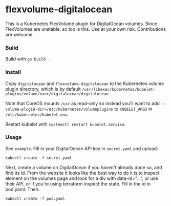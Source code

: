 # flexvolume-digitalocean

This is a Kubernetes FlexVolume plugin for DigitalOcean volumes. Since
FlexVolumes are unstable, so too is this. Use at your own risk. Contributions
are welcome.

### Build

Build with `go build .`

### Install

Copy `digitalocean` and `flexvolume-digitalocean` to the Kubernetes volume
plugin directory, which is by default
`/usr/libexec/kubernetes/kubelet-plugins/volume/exec/digitalocean/digitalocean`

Note that CoreOS mounts `/usr` as read-only so instead you'll want to add
`--volume-plugin-dir=/etc/kubernetes/volumeplugins` to `KUBELET_ARGS` in
`/etc/kubernetes/kubelet.env`.

Restart kubelet with `systemctl restart kubelet.service`.

### Usage

See `example`. Fill in your DigitalOcean API key in `secret.yaml` and upload:

```
kubectl create -f secret.yaml
```

Next, create a volume on DigitalOcean if you haven't already done so, and find
its id. From the website it looks like the best way to do it is to inspect
element on the volumes page and look for a div with data-id="...", or use their
API, or if you're using terraform inspect the state. Fill in the id in pod.yaml.
Then:

```
kubectl create -f pod.yaml
```
